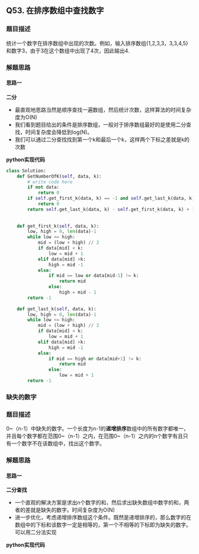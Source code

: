 ## Q53. 在排序数组中查找数字
### 题目描述
统计一个数字在排序数组中出现的次数。例如，输入排序数组{1,2,3,3，3,3,4,5}和数字3，由于3在这个数组中出现了4次，因此输出4.
### 解题思路
#### 思路一
**二分**
- 最直观地思路当然是顺序查找一遍数组，然后统计次数，这样算法的时间复杂度为O(N)
- 我们看到题目给出的条件是排序数组，一般对于排序数组最好的是使用二分查找，时间复杂度会降低到log(N)。
- 我们可以通过二分查找找到第一个k和最后一个k，这样两个下标之差就是k的次数

**python实现代码**
```python
class Solution:
    def GetNumberOfK(self, data, k):
        # write code here
        if not data:
            return 0
        if self.get_first_k(data, k) == -1 and self.get_last_k(data, k) == -1:
            return 0
        return self.get_last_k(data, k) - self.get_first_k(data, k) + 1
        
        
    def get_first_k(self, data, k):
        low, high = 0, len(data)-1
        while low <= high:
            mid = (low + high) // 2
            if data[mid] < k:
                low = mid + 1
            elif data[mid] >k:
                high = mid -1
            else:
                if mid == low or data[mid-1] != k:
                    return mid
                else:
                    high = mid - 1
        return -1
    
    def get_last_k(self, data, k):
        low, high = 0, len(data)-1
        while low <= high:
            mid = (low + high) // 2
            if data[mid] < k:
                low = mid + 1
            elif data[mid] >k:
                high = mid -1
            else:
                if mid == high or data[mid+1] != k:
                    return mid
                else:
                    low = mid + 1
        return -1
```

### 缺失的数字
### 题目描述
0\~（n-1）中缺失的数字。一个长度为n-1的**递增排序**数组中的所有数字都唯一，并且每个数字都在范围0\~（n-1）之内，在范围0\~（n-1）之内的n个数字有且只有一个数字不在该数组中，找出这个数字。
### 解题思路
#### 思路一
**二分查找**
- 一个直观的解决方案是求出n个数字的和，然后求出缺失数组中数字的和，两者的差就是缺失的数字。时间复杂度为O(N)
- 进一步优化，考虑递增排序数组这个条件。既然是递增排序的，那么数字的在数组中的下标和该数字一定是相等的，第一个不相等的下标即为缺失的数字。可以用二分法实现

**python实现代码**
```python

```
